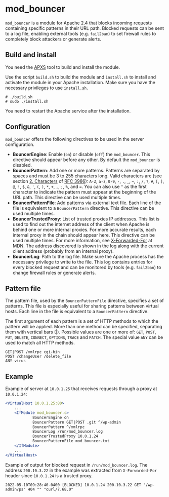 # mod_bouncer

`mod_bouncer` is a module for Apache 2.4 that blocks incoming requests containing specific patterns in their URL path. Blocked requests can be sent to a log file, enabling external tools (e.g. `fail2ban`) to set firewall rules to completely block attackers or generate alerts.

## Build and install

You need the [APXS](https://httpd.apache.org/docs/2.4/programs/apxs.html) tool to build and install the module.

Use the script `build.sh` to build the module and `install.sh` to install and activate the module in your Apache installation. Make sure you have the necessary privileges to use `install.sh`.

```
# ./build.sh
# sudo ./install.sh
```

You need to restart the Apache service after the installation.

## Configuration

`mod_bouncer` offers the following directives to be used in the server configuration.
* **BouncerEngine**: Enable (`on`) or disable (`off`) the `mod_bouncer`. This directive should appear before any other. By default the `mod_bouncer` is disabled.
* **BouncerPattern**: Add one or more patterns. Patterns are separated by spaces and must be 3 to 255 characters long. Valid characters are (see section [2. Characters](https://www.rfc-editor.org/rfc/rfc3986#section-2) of [RFC 3986](https://www.rfc-editor.org/rfc/rfc3986)): `A-Z`, `a-z`, `0-9`, `-`, `.`, `_`, `~`, `:`, `/`, `?`, `#`, `[`, `]`, `@`, `!`, `$`, `&`, `'`, `(`, `)`, `*`, `+`, `,`, `;`, `%`, and `=`. You can also use `^` as the first character to indicate the pattern must appear at the beginning of the URL path. This directive can be used multiple times.
* **BouncerPatternFile**: Add patterns via external text file. Each line of the file is equivalent to a `BouncerPattern` directive. This directive can be used multiple times.
* **BouncerTrustedProxy**: List of trusted proxies IP addresses. This list is used to find out the internet address of the client when Apache is behind one or more internal proxies. For more accurate results, each internal proxy in the chain should appear here. This directive can be used multiple times. For more information, see [X-Forwarded-For](https://developer.mozilla.org/en-US/docs/Web/HTTP/Headers/X-Forwarded-For) at MDN. The address discovered is shown in the log along with the current client address (probably from an internal proxy).
* **BouncerLog**: Path to the log file. Make sure the Apache process has the necessary privilege to write to the file. This log contains entries for every blocked request and can be monitored by tools (e.g. `fail2ban`) to change firewall rules or generate alerts.

## Pattern file
The pattern file, used by the `BouncerPatternFile` directive, specifies a set of patterns. This file is especially useful for sharing patterns between virtual hosts. Each line in the file is equivalent to a `BouncerPattern` directive.

The first argument of each pattern is a set of HTTP methods to which the pattern will be applied. More than one method can be specified, separating them with vertical bars (|). Possible values are one or more of: `GET`, `POST`, `PUT`, `DELETE`, `CONNECT`, `OPTIONS`, `TRACE` and `PATCH`. The special value `ANY` can be used to match all HTTP methods.

```
GET|POST /xmlrpc cgi-bin
POST /changeUser /delete_file
ANY virus
```

## Example

Example of server at `10.0.1.25` that receives requests through a proxy at `10.0.1.24`:

```apache
<VirtualHost 10.0.1.25:80>
    ...
    <IfModule mod_bouncer.c>
            BouncerEngine on
            BouncerPattern GET|POST .git ^/wp-admin
            BouncerPattern ^/xmlrpc
            BouncerLog /run/mod_bouncer.log
            BouncerTrustedProxy 10.0.1.24
            BouncerPatternFile mod_bouncer.txt
    </IfModule>
    ...
</VirtualHost>
```
Example of output for blocked request in `/run/mod_bouncer.log`. The address `200.10.3.22` in the example was extracted from `X-Forwarded-For` header since `10.0.1.24` is a trusted proxy.

```
2022-05-10T09:28:40-0400 [BLOCKED] 10.0.1.24 200.10.3.22 GET "/wp-admin/ps" 404 "" "curl/7.68.0"

```